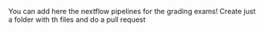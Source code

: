 You can add here the nextflow pipelines for the grading exams!
Create just a folder with th files and do a pull request
